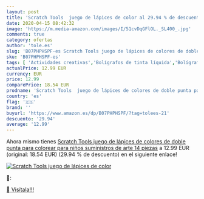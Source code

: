 ```yaml
---
layout: post
title: 'Scratch Tools  juego de lápices de color al 29.94 % de descuento'
date: 2020-04-15 08:42:32
image: 'https://m.media-amazon.com/images/I/51cvDqGFlOL._SL400_.jpg'
comments: true
category: ofertas
author: 'tole.es'
slug: 'B07PHPHSPF-es Scratch Tools juego de lápices de colores de doble punta...'
sku: 'B07PHPHSPF-es'
tags: [ 'Actividades creativas','Bolígrafos de tinta líquida','Bolígrafos y recambios','Bolígrafos, lápices y útiles de escritura','Juguetes','Juguetes y juegos','Material de educación infantil','Material de escritura y dibujo para niños','Material escolar y educativo','Mosaicos para niños','Oficina y papelería','Pinturas','Rotuladores de colores para niños','Témperas y pinturas para murales','colorear','lápices', ]
actualPrice: 12.99 EUR
currency: EUR
price: 12.99
comparePrice: 18.54 EUR
prodname: 'Scratch Tools  juego de lápices de colores de doble punta para colorear para niños  suministros de arte 14 piezas'
country: 'es'
flag: '🇪🇸'
brand: ''
buyurl: 'https://www.amazon.es/dp/B07PHPHSPF/?tag=tolees-21'
descuento: '29.94'
average: '12.99'
---
```


Ahora mismo tienes [Scratch Tools  juego de lápices de colores de doble punta para colorear para niños  suministros de arte 14 piezas](https://www.amazon.es/dp/B07PHPHSPF/?tag=tolees-21) a 12.99 EUR (original: 18.54 EUR) (29.94 %  de descuento) en el siguiente enlace!

[![Scratch Tools  juego de lápices de color](https://m.media-amazon.com/images/I/51cvDqGFlOL._SL400_.jpg)](https://www.amazon.es/dp/B07PHPHSPF/?tag=tolees-21)

🔎:


[🛒 Visítala!!!](https://www.amazon.es/dp/B07PHPHSPF/?tag=tolees-21)
